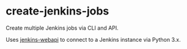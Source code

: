 # create-jenkins-jobs
Create multiple Jenkins jobs via CLI and API.

Uses [jenkins-webapi](http://jenkins-webapi.readthedocs.io/en/latest/) to connect to a Jenkins instance via Python 3.x.
